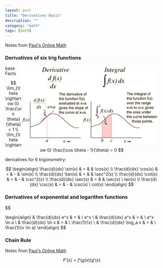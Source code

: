 ```yaml
---
layout: post
title: "Derivatives Basis"
description: ""
category: "math"
tags: [math]
---
```


<script type="text/javascript" async
  src="https://cdn.mathjax.org/mathjax/latest/MathJax.js?config=TeX-MML-AM_CHTML">
</script>

<script type="text/x-mathjax-config">
MathJax.Hub.Config({
  displayAlign: "left"
});
</script>

Notes from [Paul's Online Math](http://tutorial.math.lamar.edu/Classes/CalcI/DiffTrigFcns.aspx)

### Derivatives of six trig functions

<img style="float:right;width:450px;" src="/assets/img/2016-Q3/160803-derint.gif" />

base Facts

$$
\lim_{\theta \rightarrow 0} \frac{\sin \theta}{\theta} = 1
\\
\lim_{\theta \rightarrow 0} \frac{\cos \theta - 1}{\theta} = 0
$$

derivatives for 6 trigonometry:

$$
\begin{align}
\frac{d}{dx} \sin(x) & = &   & \cos(x) \\
\frac{d}{dx} \cos(x) & = & - & \sin(x) \\
\frac{d}{dx} \tan(x) & = &   & \sec^2(x) \\
\frac{d}{dx} \cot(x) & = & - & \csc^2(x) \\
\frac{d}{dx} \sec(x) & = &   & \sec(x) \ tan(x) \\
\frac{d}{dx} \csc(x) & = & - & \csc(x) \ cot(x)
\end{align}
$$

### Derivatives of exponential and logarithm functions

$$

\begin{align}
& \frac{d}{dx} e^x      & = & \ e^x \\
& \frac{d}{dx} a^x      & = & \ a^x \ln a \\
& \frac{d}{dx} \ln x    & = & \ \frac{1}{x} \\
& \frac{d}{dx} \log_a x & = & \ \frac{1}{x \ln a}
\end{align}
$$

### Chain Rule

Notes from [Paul's Online Math](http://tutorial.math.lamar.edu/Classes/CalcI/ChainRule.aspx)

$$
F'(x) = f' \left( g(x) \right) g'(x)
$$